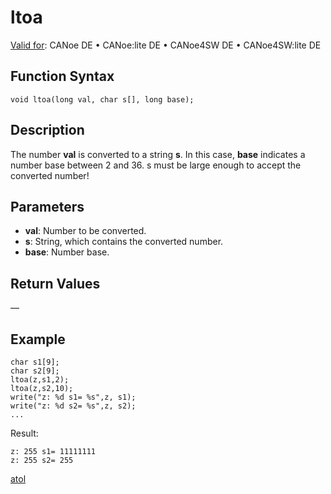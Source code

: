 # ltoa

[Valid for](../../../Shared/FeatureAvailability.md): CANoe DE • CANoe:lite DE • CANoe4SW DE • CANoe4SW:lite DE

## Function Syntax

```plaintext
void ltoa(long val, char s[], long base);
```

## Description

The number **val** is converted to a string **s**. In this case, **base** indicates a number base between 2 and 36. s must be large enough to accept the converted number!

## Parameters

- **val**: Number to be converted.
- **s**: String, which contains the converted number.
- **base**: Number base.

## Return Values

—

## Example

```plaintext
char s1[9];
char s2[9];
ltoa(z,s1,2);
ltoa(z,s2,10);
write("z: %d s1= %s",z, s1);
write("z: %d s2= %s",z, s2);
...
```

Result:

```plaintext
z: 255 s1= 11111111
z: 255 s2= 255
```

[atol](CAPLfunctionAtol.md)
